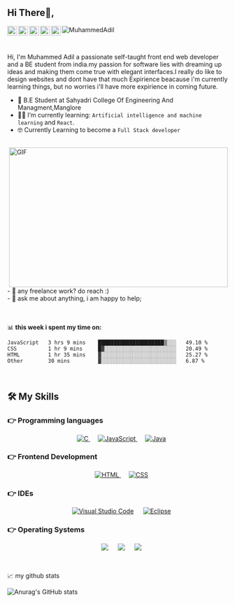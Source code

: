 ## Hi There👋, 

<a href="https://www.instagram.com/_.muhd_adil._/">
  <img align="left" alt="Muhd Adil's Instagram" width="22px" src="https://raw.githubusercontent.com/hussainweb/hussainweb/main/icons/instagram.png" />
</a>
<a href="mailto:muhdadil110@gmail.com">
	<img align="left" width="22px" src="https://github.com/MuhdAdil1/gmail-icon/blob/main/index.svg" alt="Muhd Adil's Gmail"/>
</a>
	
<a href="https://discord.gg/REEPERx">
  <img align="left" alt="Muhd Adil's Discord" width="22px" src="https://raw.githubusercontent.com/peterthehan/peterthehan/master/assets/discord.svg" />
</a>
<a href="https://twitter.com/MuhdAdi32605097/">
  <img align="left" alt="Muhd Adil | Twitter" width="22px" src="https://raw.githubusercontent.com/peterthehan/peterthehan/master/assets/twitter.svg" />
</a>
<a href="www.linkedin.com/in/muhd-adil-b0b43a217/">
  <img align="left" alt="Muhd Adil's LinkedIN" width="22px" src="https://raw.githubusercontent.com/peterthehan/peterthehan/master/assets/linkedin.svg" />
</a>

<p align="left"> 
	<img src="https://komarev.com/ghpvc/?username=MuhdAdil1&color=blue" alt="MuhammedAdil" /> 
</p>

<br />

Hi, I'm Muhammed Adil a passionate self-taught front end web developer and a BE student from india.my passion for software lies with dreaming up ideas and making them come true with elegant interfaces.I really do like to design websites and dont have that much Expirience beacause i'm currently learning things, but no worries i'll have more expirience in coming future. <br>

- :school: B.E Student at Sahyadri College Of Engineering And Managment,Manglore
- :student: I’m currently learning: `Artificial intelligence and machine learning` and `React`.
- :nerd_face: Currently Learning to become a `Full Stack developer`

<br>
<img align="right" alt="GIF" src="https://github.com/abhisheknaiidu/abhisheknaiidu/blob/master/code.gif?raw=true" width="500" height="320" />

<br>
- 💼 any freelance work? do reach :) <br>
- 💬 ask me about anything, i am happy to help;

<br>
<br>
<br>

📊 **this week i spent my time on:**
<!--START_SECTION:waka-->

```text
JavaScript   3 hrs 9 mins    █████████████████████▒░░░   49.10 %
CSS          1 hr 9 mins     █▓░░░░░░░░░░░░░░░░░░░░░░░   20.49 %
HTML         1 hr 35 mins    ▓░░░░░░░░░░░░░░░░░░░░░░░░   25.27 %
Other        30 mins         ▓░░░░░░░░░░░░░░░░░░░░░░░░   6.87 %
```

<!--END_SECTION:waka-->

<br>

## 🛠️ My Skills

### 👉 Programming languages

<p align="center"> 
  &emsp; 
  <a href="https://www.cprogramming.com/" target="_blank"> 
    <img alt="C" src="https://xinetzone.github.io/ColoredBadges/svg/dev/languages/csharp.svg">
  </a> 
  &emsp;
  <a href="https://developer.mozilla.org/en-US/docs/Web/JavaScript" target="_blank"> 
     <img alt="JavaScript" src="https://xinetzone.github.io/ColoredBadges/svg/dev/languages/js.svg">
   </a>
  &emsp;
  <a href="https://www.java.com" target="_blank"> 
    <img alt="Java" src="https://xinetzone.github.io/ColoredBadges/svg/dev/languages/java.svg">
  </a>
</p>

### 👉 Frontend Development
<p align="center"> 
  &emsp; 
  <a href="https://www.w3.org/html/" target="_blank"> 
   <img alt="HTML" src="https://xinetzone.github.io/ColoredBadges/svg/dev/languages/html.svg">
  </a>   
  &emsp;
  <a href="https://www.w3schools.com/css/" target="_blank">
    <img alt="CSS" src="https://xinetzone.github.io/ColoredBadges/svg/dev/languages/css3.svg">
  </a> 
	
</p>

 ### 👉 IDEs
 
<p align="center">
  &emsp;
    <a href="#"><img alt="Visual Studio Code" src="https://img.shields.io/badge/Visual_Studio_Code-0078D4?style=for-the-badge&logo=visual%20studio%20code&logoColor=white"></a>
  &emsp;
    <a href="#"><img alt="Eclipse" src="https://img.shields.io/badge/Eclipse-2C2255?style=for-the-badge&logo=eclipse&logoColor=white" /></a>
</p>



 ### 👉 Operating Systems
 
<p align="center">
  &emsp;
    <a href="#"><img src="https://img.shields.io/badge/Linux-FCC624?style=for-the-badge&logo=linux&logoColor=black"></a>
  &emsp;
    <a href="#"><img src="https://img.shields.io/badge/Ubuntu-E95420?style=for-the-badge&logo=ubuntu&logoColor=white"></a>
  &emsp;
    <a href="#"><img src="https://img.shields.io/badge/Windows-0078D6?style=for-the-badge&logo=windows&logoColor=white"></a>
</p>
<br>

 📈 my github stats

![Anurag's GitHub stats](https://github-readme-stats.vercel.app/api?username=MuhdAdil&show_icons=true&theme=radical)

<br>







